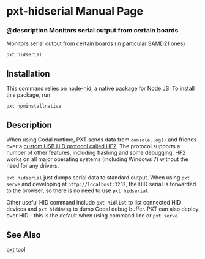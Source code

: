 # pxt-hidserial Manual Page

### @description Monitors serial output from certain boards

Monitors serial output from certain boards (in particular SAMD21 ones)

```
pxt hidserial
```

## Installation

This command relies on [node-hid](https://github.com/node-hid/node-hid), a native package for Node.JS. To install this package, run

    pxt npminstallnative

## Description

When using Codal runtime, PXT sends data from `console.log()` and friends
over a [custom USB HID protocol called HF2](https://github.com/microsoft/uf2/blob/master/hf2.md). 
The protocol supports a number of other features, including flashing and some debugging.
HF2 works on all major operating systems (including Windows 7) without the need 
for any drivers.

`pxt hidserial` just dumps serial data to standard output. When using `pxt serve` and developing
at `http://localhost:3232`, the HID serial is forwarded to the browser, so there is no
need to use `pxt hidserial`.

Other useful HID command include `pxt hidlist` to list connected HID devices
and `pxt hiddmesg` to dump Codal debug buffer. PXT can also deploy over HID - this
is the default when using command line or `pxt serve`.

## See Also

[pxt](/cli) tool
